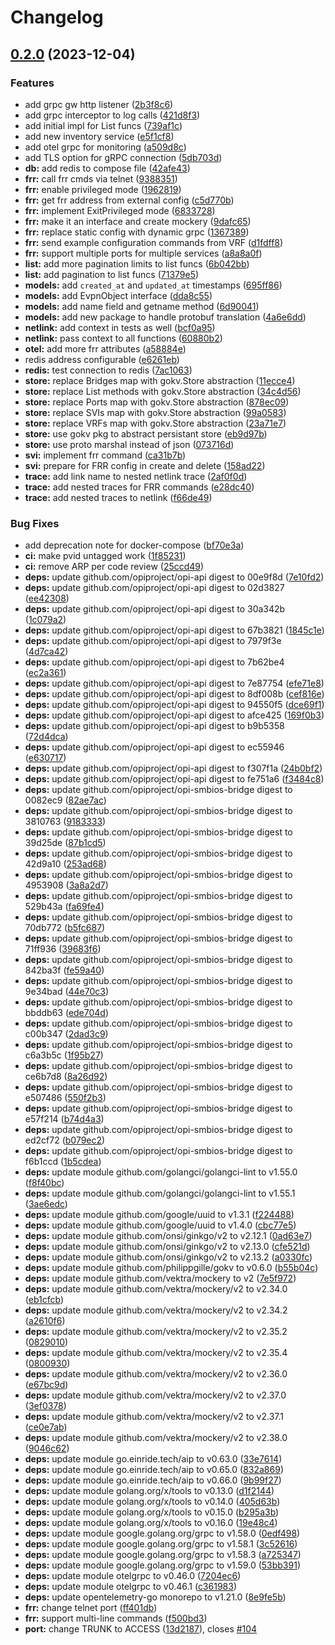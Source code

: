 # Changelog

## [0.2.0](https://github.com/opiproject/opi-evpn-bridge/compare/v0.1.0...v0.2.0) (2023-12-04)


### Features

* add grpc gw http listener ([2b3f8c6](https://github.com/opiproject/opi-evpn-bridge/commit/2b3f8c6b23b244e25ddf194f2fdfbdc0006efa88))
* add grpc interceptor to log calls ([421d8f3](https://github.com/opiproject/opi-evpn-bridge/commit/421d8f3bb8eb65e3c494769d0c8957a0dc876912))
* add initial impl for List funcs ([739af1c](https://github.com/opiproject/opi-evpn-bridge/commit/739af1c5f3bf69b24c7e55df2ae03f5e65dbaa2f))
* add new inventory service ([e5f1cf8](https://github.com/opiproject/opi-evpn-bridge/commit/e5f1cf80d89ca5cd7725b5f700b5d7b9f3fa99f9))
* add otel grpc for monitoring ([a509d8c](https://github.com/opiproject/opi-evpn-bridge/commit/a509d8c8728d144b656c8165899fc65aba8e023d))
* add TLS option for gRPC connection ([5db703d](https://github.com/opiproject/opi-evpn-bridge/commit/5db703d4e0103b222e460c66f450f03a8f207f24))
* **db:** add redis to compose file ([42afe43](https://github.com/opiproject/opi-evpn-bridge/commit/42afe437686d46845ea8a12821a537044f89bdf5))
* **frr:** call frr cmds via telnet ([9388351](https://github.com/opiproject/opi-evpn-bridge/commit/938835179ed125549d4d652e1c555da1419075fa))
* **frr:** enable privileged mode ([1962819](https://github.com/opiproject/opi-evpn-bridge/commit/19628194a1fb966b8805ae1d91f2fbc02306a722))
* **frr:** get frr address from external config ([c5d770b](https://github.com/opiproject/opi-evpn-bridge/commit/c5d770b689af84fe1cea678c5d79b0a3dc045bc6))
* **frr:** implement ExitPrivileged mode ([6833728](https://github.com/opiproject/opi-evpn-bridge/commit/683372858e4866d25e4a7de861944428a5c5b538))
* **frr:** make it an interface and create mockery ([9dafc65](https://github.com/opiproject/opi-evpn-bridge/commit/9dafc6524fcab5f95e1fa88bc868bf9d8c78e0e0))
* **frr:** replace static config with dynamic grpc ([1367389](https://github.com/opiproject/opi-evpn-bridge/commit/13673895d07ec42e27ae842634dc591c5915cb29))
* **frr:** send example configuration commands from VRF ([d1fdff8](https://github.com/opiproject/opi-evpn-bridge/commit/d1fdff8095338c3e501e4e5e0a7eb98b88f1b786))
* **frr:** support multiple ports for multiple services ([a8a8a0f](https://github.com/opiproject/opi-evpn-bridge/commit/a8a8a0ff610f5b6a9b916f5bbdb9cd8bc9568b48))
* **list:** add more pagination limits to list funcs ([6b042bb](https://github.com/opiproject/opi-evpn-bridge/commit/6b042bbec349a7ff4b7aecb8d4666c20746cc815))
* **list:** add pagination to list funcs ([71379e5](https://github.com/opiproject/opi-evpn-bridge/commit/71379e557df1718d439a8677fedbdd7373c54a50))
* **models:** add `created_at` and `updated_at` timestamps ([695ff86](https://github.com/opiproject/opi-evpn-bridge/commit/695ff86d9f174f387f2f1d2478bbed40fc5eab10))
* **models:** add EvpnObject interface ([dda8c55](https://github.com/opiproject/opi-evpn-bridge/commit/dda8c55193c68a341e25bc722bea6497d9a66a81))
* **models:** add name field and getname method ([6d90041](https://github.com/opiproject/opi-evpn-bridge/commit/6d90041c12c5ef629d4e9431ffa0e186a9355929))
* **models:** add new package to handle protobuf translation ([4a6e6dd](https://github.com/opiproject/opi-evpn-bridge/commit/4a6e6ddf5f4e2ee5973757c0c37cf695eaf01153))
* **netlink:** add context in tests as well ([bcf0a95](https://github.com/opiproject/opi-evpn-bridge/commit/bcf0a95e3bba15a601507aab9e2988955a66ed78))
* **netlink:** pass context to all functions ([60880b2](https://github.com/opiproject/opi-evpn-bridge/commit/60880b263947ad9defc856a3c5ea01657d389ef5))
* **otel:** add more frr attributes ([a58884e](https://github.com/opiproject/opi-evpn-bridge/commit/a58884eddac21ee3e3f19c1fb0f6ab47f41793a7))
* redis address configurable ([e6261eb](https://github.com/opiproject/opi-evpn-bridge/commit/e6261eb14b8d80655537720de459f7f8019c24be))
* **redis:** test connection to redis ([7ac1063](https://github.com/opiproject/opi-evpn-bridge/commit/7ac1063f6e59279ce71753a0016950a1afaa12db))
* **store:** replace Bridges map with gokv.Store abstraction ([11ecce4](https://github.com/opiproject/opi-evpn-bridge/commit/11ecce433ff1b275c3e7db94341cc0f5e4e6997e))
* **store:** replace List methods with gokv.Store abstraction ([34c4d56](https://github.com/opiproject/opi-evpn-bridge/commit/34c4d56fe67760089bfb6347a2f38b368938cc3f))
* **store:** replace Ports map with gokv.Store abstraction ([878ec09](https://github.com/opiproject/opi-evpn-bridge/commit/878ec093f5ae9056c1ed7f70bb17b64fc5b11d5b))
* **store:** replace SVIs map with gokv.Store abstraction ([99a0583](https://github.com/opiproject/opi-evpn-bridge/commit/99a0583e31da7c038cbf570ffb3b0fba45aa0d6c))
* **store:** replace VRFs map with gokv.Store abstraction ([23a71e7](https://github.com/opiproject/opi-evpn-bridge/commit/23a71e7eb9c45fd5c3085336e1502e8fd738401f))
* **store:** use gokv pkg to abstract persistant store ([eb9d97b](https://github.com/opiproject/opi-evpn-bridge/commit/eb9d97b2eafa4d84c4badf71aa2dcb211aa08a73))
* **store:** use proto marshal instead of json ([073716d](https://github.com/opiproject/opi-evpn-bridge/commit/073716d250d02991df24f2d512cfe1740411bc3f))
* **svi:** implement frr command ([ca31b7b](https://github.com/opiproject/opi-evpn-bridge/commit/ca31b7b9a1dbf7af58c4fb3abd4d5882fae35378))
* **svi:** prepare for FRR config in create and delete ([158ad22](https://github.com/opiproject/opi-evpn-bridge/commit/158ad22cd7be44aba9679774f3becbf8c50f49f5))
* **trace:** add link name to nested netlink trace ([2af0f0d](https://github.com/opiproject/opi-evpn-bridge/commit/2af0f0dbdb9128187d1323086258e533e8503e08))
* **trace:** add nested traces for FRR commands ([e28dc40](https://github.com/opiproject/opi-evpn-bridge/commit/e28dc40fe01a293f580791e7e3810e3e9a7ac301))
* **trace:** add nested traces to netlink ([f66de49](https://github.com/opiproject/opi-evpn-bridge/commit/f66de498cb2a634311eafe1e0ff304446d24c3e6))


### Bug Fixes

* add deprecation note for docker-compose ([bf70e3a](https://github.com/opiproject/opi-evpn-bridge/commit/bf70e3a665f974c541cd1cb13586da717c180fa9))
* **ci:** make pvid untagged work ([1f85231](https://github.com/opiproject/opi-evpn-bridge/commit/1f8523198ce28d6e56ec615f5c50f07e798635e2))
* **ci:** remove ARP per code review ([25ccd49](https://github.com/opiproject/opi-evpn-bridge/commit/25ccd49261a316fc19e6dacdb7e278bab7e18ae0))
* **deps:** update github.com/opiproject/opi-api digest to 00e9f8d ([7e10fd2](https://github.com/opiproject/opi-evpn-bridge/commit/7e10fd2db6802098f35ed01b6b1ddeefaa4ed70b))
* **deps:** update github.com/opiproject/opi-api digest to 02d3827 ([ee42308](https://github.com/opiproject/opi-evpn-bridge/commit/ee423087586924293e376f92ec096ee4ac2d7bd8))
* **deps:** update github.com/opiproject/opi-api digest to 30a342b ([1c079a2](https://github.com/opiproject/opi-evpn-bridge/commit/1c079a21423fb8f8674a661c9dbcce1cfd3ba989))
* **deps:** update github.com/opiproject/opi-api digest to 67b3821 ([1845c1e](https://github.com/opiproject/opi-evpn-bridge/commit/1845c1e830666786ca834a29cd7305ef180e90d3))
* **deps:** update github.com/opiproject/opi-api digest to 7979f3e ([4d7ca42](https://github.com/opiproject/opi-evpn-bridge/commit/4d7ca4295856c7e3f0627d496d5f915eb6521b88))
* **deps:** update github.com/opiproject/opi-api digest to 7b62be4 ([ec2a361](https://github.com/opiproject/opi-evpn-bridge/commit/ec2a361ae0f8db2042e3b36b3ad2a5783033dde5))
* **deps:** update github.com/opiproject/opi-api digest to 7e87754 ([efe71e8](https://github.com/opiproject/opi-evpn-bridge/commit/efe71e87bc183fcf3a04e5f73612b97ba8b65b06))
* **deps:** update github.com/opiproject/opi-api digest to 8df008b ([cef816e](https://github.com/opiproject/opi-evpn-bridge/commit/cef816e9c83596d4d7a90fb8933300f478b79525))
* **deps:** update github.com/opiproject/opi-api digest to 94550f5 ([dce69f1](https://github.com/opiproject/opi-evpn-bridge/commit/dce69f1c23c2cbfa69956fca8298f4d6ba46e060))
* **deps:** update github.com/opiproject/opi-api digest to afce425 ([169f0b3](https://github.com/opiproject/opi-evpn-bridge/commit/169f0b3815d7c665342457684cc262dd7bad9e1a))
* **deps:** update github.com/opiproject/opi-api digest to b9b5358 ([72d4dca](https://github.com/opiproject/opi-evpn-bridge/commit/72d4dcad085ab6645fe4ff994f6064f85b049395))
* **deps:** update github.com/opiproject/opi-api digest to ec55946 ([e630717](https://github.com/opiproject/opi-evpn-bridge/commit/e630717fe939367e080f6fbc8a57acc5c3347371))
* **deps:** update github.com/opiproject/opi-api digest to f307f1a ([24b0bf2](https://github.com/opiproject/opi-evpn-bridge/commit/24b0bf21b5234405a54346f6b585c2c3952c9d19))
* **deps:** update github.com/opiproject/opi-api digest to fe751a6 ([f3484c8](https://github.com/opiproject/opi-evpn-bridge/commit/f3484c85e2f0eb295cf88fff93193d61871c2d62))
* **deps:** update github.com/opiproject/opi-smbios-bridge digest to 0082ec9 ([82ae7ac](https://github.com/opiproject/opi-evpn-bridge/commit/82ae7acb1a8408ec1ce6f5f7655c99c25199ff2e))
* **deps:** update github.com/opiproject/opi-smbios-bridge digest to 3810763 ([9183333](https://github.com/opiproject/opi-evpn-bridge/commit/9183333e973c929416f0ace6401e1b515b23ce12))
* **deps:** update github.com/opiproject/opi-smbios-bridge digest to 39d25de ([87b1cd5](https://github.com/opiproject/opi-evpn-bridge/commit/87b1cd57fb2392b4af672e2fa0e981a812fc0e84))
* **deps:** update github.com/opiproject/opi-smbios-bridge digest to 42d9a10 ([253ad68](https://github.com/opiproject/opi-evpn-bridge/commit/253ad6846b0d01c695377f702cddaff4fcfe26fe))
* **deps:** update github.com/opiproject/opi-smbios-bridge digest to 4953908 ([3a8a2d7](https://github.com/opiproject/opi-evpn-bridge/commit/3a8a2d7c78422addb3696ebae102b5ada03c08fe))
* **deps:** update github.com/opiproject/opi-smbios-bridge digest to 529b43a ([fa69fe4](https://github.com/opiproject/opi-evpn-bridge/commit/fa69fe48c808a8210becfc50171b1dd769fad6dc))
* **deps:** update github.com/opiproject/opi-smbios-bridge digest to 70db772 ([b5fc687](https://github.com/opiproject/opi-evpn-bridge/commit/b5fc68734c85b15fa06b7eea493ce9eda66876f0))
* **deps:** update github.com/opiproject/opi-smbios-bridge digest to 71ff936 ([39683f6](https://github.com/opiproject/opi-evpn-bridge/commit/39683f62a1c97f11c3a4a0afcaddcdff45e17f76))
* **deps:** update github.com/opiproject/opi-smbios-bridge digest to 842ba3f ([fe59a40](https://github.com/opiproject/opi-evpn-bridge/commit/fe59a400e4dcc32512a34f9647bf1fa7f2b6335a))
* **deps:** update github.com/opiproject/opi-smbios-bridge digest to 9e34bad ([44e70c3](https://github.com/opiproject/opi-evpn-bridge/commit/44e70c3840bd69bb9810fbce53bae4254124e5a8))
* **deps:** update github.com/opiproject/opi-smbios-bridge digest to bbddb63 ([ede704d](https://github.com/opiproject/opi-evpn-bridge/commit/ede704db5363d43c257abdc4e3e18c1a940b5817))
* **deps:** update github.com/opiproject/opi-smbios-bridge digest to c00b347 ([2dad3c9](https://github.com/opiproject/opi-evpn-bridge/commit/2dad3c942e80daf20832524272dc8629bad0aea6))
* **deps:** update github.com/opiproject/opi-smbios-bridge digest to c6a3b5c ([1f95b27](https://github.com/opiproject/opi-evpn-bridge/commit/1f95b27c397a5b26ee3d9389f1641ee1544dd8c9))
* **deps:** update github.com/opiproject/opi-smbios-bridge digest to ce6b7d8 ([8a26d92](https://github.com/opiproject/opi-evpn-bridge/commit/8a26d92fe9d2b1caea7ac1877749015efa1f013c))
* **deps:** update github.com/opiproject/opi-smbios-bridge digest to e507486 ([550f2b3](https://github.com/opiproject/opi-evpn-bridge/commit/550f2b35947c3dab56c9ec198a935a0f3e590b47))
* **deps:** update github.com/opiproject/opi-smbios-bridge digest to e57f214 ([b74d4a3](https://github.com/opiproject/opi-evpn-bridge/commit/b74d4a3ec18554963e83e550647e22898e0ad026))
* **deps:** update github.com/opiproject/opi-smbios-bridge digest to ed2cf72 ([b079ec2](https://github.com/opiproject/opi-evpn-bridge/commit/b079ec285c2ac796f732e9c864bb8cc25e6c5a8a))
* **deps:** update github.com/opiproject/opi-smbios-bridge digest to f6b1ccd ([1b5cdea](https://github.com/opiproject/opi-evpn-bridge/commit/1b5cdeaf4e9dbc3d7c0ba3d93ea3325485faaedd))
* **deps:** update module github.com/golangci/golangci-lint to v1.55.0 ([f8f40bc](https://github.com/opiproject/opi-evpn-bridge/commit/f8f40bc2f1d4d0f42ffea2cd69399d7fbbed6ccd))
* **deps:** update module github.com/golangci/golangci-lint to v1.55.1 ([3ae6edc](https://github.com/opiproject/opi-evpn-bridge/commit/3ae6edc02e5c2282dd93c8939d8266df764eed95))
* **deps:** update module github.com/google/uuid to v1.3.1 ([f224488](https://github.com/opiproject/opi-evpn-bridge/commit/f224488e546e0398b020ecd0457416cd61c37611))
* **deps:** update module github.com/google/uuid to v1.4.0 ([cbc77e5](https://github.com/opiproject/opi-evpn-bridge/commit/cbc77e5eec2e27edd9cae4b1d54669754f431482))
* **deps:** update module github.com/onsi/ginkgo/v2 to v2.12.1 ([0ad63e7](https://github.com/opiproject/opi-evpn-bridge/commit/0ad63e7ca0fd94f0c54648971b0ef2be1bde5e72))
* **deps:** update module github.com/onsi/ginkgo/v2 to v2.13.0 ([cfe521d](https://github.com/opiproject/opi-evpn-bridge/commit/cfe521df9421396de140759925729c75ce4cdc94))
* **deps:** update module github.com/onsi/ginkgo/v2 to v2.13.2 ([a0330fc](https://github.com/opiproject/opi-evpn-bridge/commit/a0330fc3cb9d512ae92ecaea962f05d7de40d8f1))
* **deps:** update module github.com/philippgille/gokv to v0.6.0 ([b55b04c](https://github.com/opiproject/opi-evpn-bridge/commit/b55b04c09e1fb5397cc81b4765b31d66059dd185))
* **deps:** update module github.com/vektra/mockery to v2 ([7e5f972](https://github.com/opiproject/opi-evpn-bridge/commit/7e5f972ae5faf30d2344cf6049c4f3fec9f3c12f))
* **deps:** update module github.com/vektra/mockery/v2 to v2.34.0 ([eb1cfcb](https://github.com/opiproject/opi-evpn-bridge/commit/eb1cfcb020baa43b6181ebda5e0f84ebd6a9e7ae))
* **deps:** update module github.com/vektra/mockery/v2 to v2.34.2 ([a2610f6](https://github.com/opiproject/opi-evpn-bridge/commit/a2610f68da4aee38a1018464cb2af20594899764))
* **deps:** update module github.com/vektra/mockery/v2 to v2.35.2 ([0829010](https://github.com/opiproject/opi-evpn-bridge/commit/0829010ea5107f11fdd418534ee37bde55e185ba))
* **deps:** update module github.com/vektra/mockery/v2 to v2.35.4 ([0800930](https://github.com/opiproject/opi-evpn-bridge/commit/0800930550e5d1e36e80480a2ef92733ab28db42))
* **deps:** update module github.com/vektra/mockery/v2 to v2.36.0 ([e67bc9d](https://github.com/opiproject/opi-evpn-bridge/commit/e67bc9d61c7eb0a6c7c77fe129ce9c79a6eb9c95))
* **deps:** update module github.com/vektra/mockery/v2 to v2.37.0 ([3ef0378](https://github.com/opiproject/opi-evpn-bridge/commit/3ef03787bb618b0bcb52f0fccbf34327baf88bea))
* **deps:** update module github.com/vektra/mockery/v2 to v2.37.1 ([ce0e7ab](https://github.com/opiproject/opi-evpn-bridge/commit/ce0e7ab1f70b13f4f80e329635c5fe6955fb582c))
* **deps:** update module github.com/vektra/mockery/v2 to v2.38.0 ([9046c62](https://github.com/opiproject/opi-evpn-bridge/commit/9046c620d64713e1935bf2b54e668fd8b0bf4dbb))
* **deps:** update module go.einride.tech/aip to v0.63.0 ([33e7614](https://github.com/opiproject/opi-evpn-bridge/commit/33e7614ffa02a6a10030d1eab6bc931caf58e3e5))
* **deps:** update module go.einride.tech/aip to v0.65.0 ([832a869](https://github.com/opiproject/opi-evpn-bridge/commit/832a86996a5e031d557ea96dc16d31f09daf867d))
* **deps:** update module go.einride.tech/aip to v0.66.0 ([9b99f27](https://github.com/opiproject/opi-evpn-bridge/commit/9b99f27f4a14a4e76adfa088d94f3e6d490a3dc9))
* **deps:** update module golang.org/x/tools to v0.13.0 ([d1f2144](https://github.com/opiproject/opi-evpn-bridge/commit/d1f2144b2d252fc5d43da0d774cc62ceb1717f61))
* **deps:** update module golang.org/x/tools to v0.14.0 ([405d63b](https://github.com/opiproject/opi-evpn-bridge/commit/405d63bad6845938596b1b272ea1ba301edc26f3))
* **deps:** update module golang.org/x/tools to v0.15.0 ([b295a3b](https://github.com/opiproject/opi-evpn-bridge/commit/b295a3b5545ab00eeb6829d78592f3e5e246bc1b))
* **deps:** update module golang.org/x/tools to v0.16.0 ([19e48c4](https://github.com/opiproject/opi-evpn-bridge/commit/19e48c4efe52e64a53471e059ff16dadb7d1e363))
* **deps:** update module google.golang.org/grpc to v1.58.0 ([0edf498](https://github.com/opiproject/opi-evpn-bridge/commit/0edf498af715528d8aee4025efd5a91d928d4101))
* **deps:** update module google.golang.org/grpc to v1.58.1 ([3c52616](https://github.com/opiproject/opi-evpn-bridge/commit/3c52616eeb6018844876d7a788fb009edc8dc102))
* **deps:** update module google.golang.org/grpc to v1.58.3 ([a725347](https://github.com/opiproject/opi-evpn-bridge/commit/a725347a7aadf5447af740d65db4adcc83079ca1))
* **deps:** update module google.golang.org/grpc to v1.59.0 ([53bb391](https://github.com/opiproject/opi-evpn-bridge/commit/53bb391e5c4193ed76c79a64cf7214cbba36056d))
* **deps:** update module otelgrpc to v0.46.0 ([7204ec6](https://github.com/opiproject/opi-evpn-bridge/commit/7204ec63baefe2f6162a9e149a8bd0f27fe52bc5))
* **deps:** update module otelgrpc to v0.46.1 ([c361983](https://github.com/opiproject/opi-evpn-bridge/commit/c3619835bd20bf9dc79279a693b7f08ed0ca84a0))
* **deps:** update opentelemetry-go monorepo to v1.21.0 ([8e9fe5b](https://github.com/opiproject/opi-evpn-bridge/commit/8e9fe5b96275c950977e389aa6c5e0e3b99f152e))
* **frr:** change telnet port ([ff401db](https://github.com/opiproject/opi-evpn-bridge/commit/ff401db4199cbecbc097728e84b2abf0f8e3729d))
* **frr:** support multi-line commands ([f500bd3](https://github.com/opiproject/opi-evpn-bridge/commit/f500bd349c1eda496c4e0dc326104bed26955817))
* **port:** change TRUNK to ACCESS ([13d2187](https://github.com/opiproject/opi-evpn-bridge/commit/13d21878f006ac4ddf975614c48e908b5304cf4a)), closes [#104](https://github.com/opiproject/opi-evpn-bridge/issues/104)
